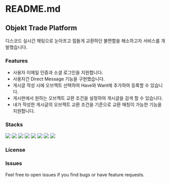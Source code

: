 # README.md

## Objekt Trade Platform

디스코드 실시간 채팅으로 눈아프고 힘들게 교환하던 불편함을 해소하고자 서비스를 개발했습니다.

### Features

- 사용자 이메일 인증과 소셜 로그인을 지원합니다.
- 사용자간 Direct Message 기능을 구현했습니다.
- 게시글 작성 시에 오브젝트 선택하여 Have와 Want에 추가하여 등록할 수 있습니다.
- 게시판에서 원하는 오브젝트 교환 조건을 설정하여 게시글을 검색 할 수 있습니다.
- 내가 작성한 게시글의 오브젝트 교환 조건을 기준으로 교환 매칭이 가능한 기능을 지원합니다.

### Stacks

<img src="https://img.shields.io/badge/typescript-3178C6?style=for-the-badge&logo=typescript&logoColor=white">
<img src="https://img.shields.io/badge/nestjs-E0234E?style=for-the-badge&logo=nestjs&logoColor=white">
<img src="https://img.shields.io/badge/angular-0F0F11?style=for-the-badge&logo=angular&logoColor=white">
<img src="https://img.shields.io/badge/typeorm-FE0803?style=for-the-badge&logo=typeorm&logoColor=white">
<img src="https://img.shields.io/badge/mysql-4479A1?style=for-the-badge&logo=mysql&logoColor=white">
<img src="https://img.shields.io/badge/redis-FF4438?style=for-the-badge&logo=redis&logoColor=white">
<img src="https://img.shields.io/badge/typeorm-FE0803?style=for-the-badge&logo=typeorm&logoColor=white">
<img src="https://img.shields.io/badge/swagger-85EA2D?style=for-the-badge&logo=swagger&logoColor=white">

### License

### Issues

Feel free to open issues if you find bugs or have feature requests.